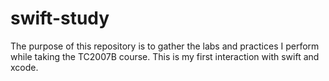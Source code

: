# swift-study

The purpose of this repository is to gather the labs and practices I perform while taking the TC2007B course.
This is my first interaction with swift and xcode.
